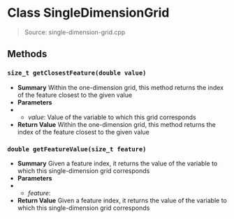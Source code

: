 # Class SingleDimensionGrid
> Source: single-dimension-grid.cpp
## Methods
### ``size_t getClosestFeature(double value)``
* **Summary**
  Within the one-dimension grid, this method returns the index of the feature closest to the given value
* **Parameters**
* * _value_: Value of the variable to which this grid corresponds
* **Return Value**
  Within the one-dimension grid, this method returns the index of the feature closest to the given value
### ``double getFeatureValue(size_t feature)``
* **Summary**
  Given a feature index, it returns the value of the variable to which this single-dimension grid corresponds
* **Parameters**
* * _feature_: 
* **Return Value**
  Given a feature index, it returns the value of the variable to which this single-dimension grid corresponds
